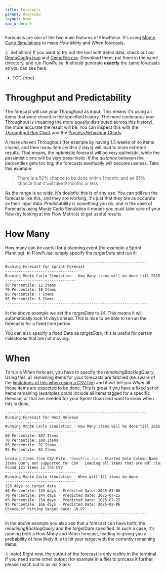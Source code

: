 ```yaml
---
title: Forecasts
parent: Overview
layout: home
nav_order: 5
---
```


Forecasts are one of the two main features of FlowPulse. It's using [Monte Carlo Simulations](https://blog.letpeople.work/p/an-introduction-and-step-by-step-guide-to-monte-carlo-simulations) to make *How Many* and *When* forecasts.

{: .definition}
If you want to try out the tool with demo data, check out our [DemoConfig.json](../assets/exampledata/DemoConfig.json) and [DemoFile.csv](../assets/exampledata/DemoFile.csv). Download them, put them in the same directory, and run FlowPulse. It should generate **exactly** the same forecasts as you can see here.

- TOC
{:toc}

# Throughput and Predictability
The forecast will use your *Throughput* as input. This means it's using all items that were closed in the specified history. The more *continuous* your Throughput is (meaning the more equally distributed across this history), the more accurate the result will be. You can inspect this with the [Throughput Run Chart](../charts/charts.html#throughput-run-chart) and the [Process Behaviour Charts](../charts/charts.html#process-behaviour-charts).

A more *uneven* Throughput (for example by having 1.5 weeks of no items closed, and then many items within 2 days) will lead to more extreme results. That means, the optimistic forecast will be very optimisitc, while the pessimistic one will be very pessimistic. If the *distance* between the percentiles gets too big, the forecasts eventually will become useless. Take this example:

> There is a 50% chance to be done within 1 month, and an 85% chance that it will take 9 months or less

As the range is so wide, it's doubtful this is of any use. You can still run the forecasts like this, and they are *working*, it's just that they are as accurate as their input data. Predictability is something you do, and in the case of Forecasts using Monte Carlo Simulation it means you must take care of your flow (by looking at the Flow Metrics) to get useful results.

# How Many
How many can be useful for a planning event (for example a Sprint Planning). In FlowPulse, simply specify the *targetDate* and run it:

```bash
----------------------------------------------------------------  
Running Forecast for Sprint Forecast  
--------------------------------  
Running Monte Carlo Simulation - How Many items will be done till 2025-03-07  
--------------------------------  
50 Percentile: 12 Items  
70 Percentile: 10 Items  
85 Percentile: 7 Items  
95 Percentile: 5 Items  
----------------------------------------------------------------
```

In the above example we set the *targetDate* to *14*. This means it will automatically look 14 days ahead. This is nice to be able to re-run the forecasts for a fixed time period.

You can also specify a fixed Date as *targetDate*, this is useful for certain milestones that are not moving.

# When
To run a *When* forecast, you have to specify the *remainingBacklogQuery*. Using this, all remaining items for your forecasts are fetched (be aware of the [limitations of this when using a CSV file](../configuration/configuration.html#when)) and it will tell you *When* all those items are expected to be done. This is great if you have a fixed set of items remaining (examples could include all items tagged for a specific Release, or that are needed for your Sprint Goal) and want to know when this is done.

```bash
----------------------------------------------------------------
Running Forecast for Next Release
--------------------------------
Running Monte Carlo Simulation - How Many items will be done till 2025-06-21
--------------------------------
50 Percentile: 107 Items
70 Percentile: 100 Items
85 Percentile: 92 Items
95 Percentile: 84 Items

Loading Items from CSV File: 'DemoFile.csv'. Started Date Column Name 'started_date', Closed Date Column Name 'closed_date', Start Date Format '%d.%m.%Y', and Closed Date Format '%d.%m.%Y'
Items Query not supported for CSV - Loading all items that are NOT closed
Found 121 Items in the CSV
--------------------------------
Running Monte Carlo Simulation - When will 121 items be done
--------------------------------
120 days to target date
50 Percentile: 135 days - Predicted Date: 2025-07-06
70 Percentile: 144 days - Predicted Date: 2025-07-15
85 Percentile: 154 days - Predicted Date: 2025-07-25
95 Percentile: 166 days - Predicted Date: 2025-08-06
Chance of hitting target date: 19.97
----------------------------------------------------------------
```

In the above example you also see that a forecast can have both, the *remainingBacklogQuery* and the *targetDate* specified. In such a case, it's running both a *How Many* and *When* forecast, leading to giving you a probability of how likely it is to hit your target with the currently remaining items.

{: .note}
Right now, the output of the forecast is only visible in the terminal. If you need some other output (for example in a file) to process it further, please reach out to us via Slack.